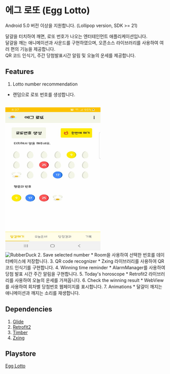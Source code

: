 # 에그 로또 (Egg Lotto)
Android 5.0 버전 이상을 지원합니다. (Lollipop version, SDK >= 21)

달걀을 터치하여 깨면, 로또 번호가 나오는 엔터테인먼트 애플리케이션입니다.</br>
달걀을 깨는 애니메이션과 사운드를 구현하였으며, 오픈소스 라이브러리를 사용하여 여러 편의 기능을 제공합니다.</br>
QR 코드 인식기, 주간 당첨발표시간 알림 및 오늘의 운세를 제공합니다.

## Features
1. Lotto number recommendation
* 랜덤으로 로또 번호를 생성합니다.
</br>
<img src="screenshots/screenshot_number_gen.jpg" width="300px" height="450px" title="Lotto Number Generation" alt="Screenshot"></img><br/>
<img src="/path/to/img.jpg" width="40%" height="30%" title="px(픽셀) 크기 설정" alt="RubberDuck"></img>
2. Save selected number
* Room을 사용하여 선택한 번호를 데이터베이스에 저장합니다.
3. QR code recognizer
* Zxing 라이브러리를 사용하여 QR 코드 인식기를 구현합니다.
4. Winning time reminder
* AlarmManager를 사용하여 당첨 발표 시간 주간 알림을 구현합니다. 
5. Today's horoscope
* Retrofit2 라이브러리를 사용하여 오늘의 운세를 가져옵니다.
6. Check the winning result
* WebView를 사용하여 회차별 당첨번호 웹페이지를 표시합니다.
7. Animations
* 달걀이 깨지는 애니메이션과 깨지는 소리를 재생합니다.

## Dependencies
1. [Glide](https://github.com/bumptech/glide)
2. [Retrofit2](https://square.github.io/retrofit/)
3. [Timber](https://github.com/JakeWharton/timber)
4. [Zxing](https://github.com/journeyapps/zxing-android-embedded)

## Playstore
[Egg Lotto](https://play.google.com/store/apps/details?id=com.duke.xial.elliot.kim.kotlin.egglotto)

